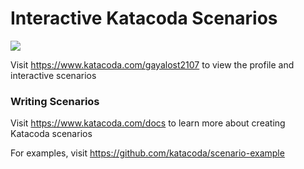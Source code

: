 # Interactive Katacoda Scenarios

[![](http://shields.katacoda.com/katacoda/gayalost2107/count.svg)](https://www.katacoda.com/gayalost2107 "Get your profile on Katacoda.com")

Visit https://www.katacoda.com/gayalost2107 to view the profile and interactive scenarios

### Writing Scenarios
Visit https://www.katacoda.com/docs to learn more about creating Katacoda scenarios

For examples, visit https://github.com/katacoda/scenario-example
